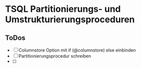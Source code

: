 # TSQL Partitionierungs- und Umstrukturierungsproceduren 

## ToDos
-   [ ] Columnstore Option mit if (@columnstore) else einbinden
-   [ ] Partitionierungsprocedur schreiben
-   [ ] 